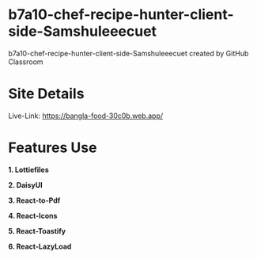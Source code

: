 # b7a10-chef-recipe-hunter-client-side-Samshuleeecuet
b7a10-chef-recipe-hunter-client-side-Samshuleeecuet created by GitHub Classroom

# Site Details
 Live-Link: https://bangla-food-30c0b.web.app/
 
# Features Use

**1. Lottiefiles** 

**2. DaisyUI**

**3. React-to-Pdf**

**4. React-Icons**

**5. React-Toastify**

**6. React-LazyLoad**
